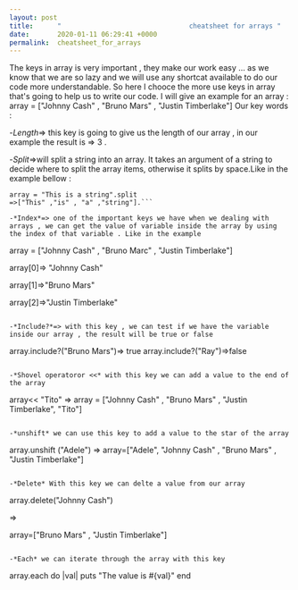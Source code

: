 ```yaml
---
layout: post
title:      "                                cheatsheet for arrays "
date:       2020-01-11 06:29:41 +0000
permalink:  cheatsheet_for_arrays
---
```





The keys in array is very important , they make our work easy ... as we know that we are so lazy and we will use any shortcat available to do our code more understandable.
So here I chooce the more use keys in array that's going to help us to write our code.
I will give an example for an array :
array = ["Johnny Cash" , "Bruno Mars" , "Justin Timberlake"]
Our key words :

-*Length*=> this key is going to give us the length of our array , in our example the result is => 3 .

-*Split*=>will split a string into an array. It takes an argument of a string to decide where to split the array items, otherwise it splits by space.Like in the example bellow :
```
array = "This is a string".split 
=>["This" ,"is" , "a" ,"string"].```

-*Index*=> one of the important keys we have when we dealing with arrays , we can get the value of variable inside the array by using the index of that variable . Like in the example 
```
array = ["Johnny Cash" , "Bruno Marc" , "Justin Timberlake"]

array[0]=> "Johnny Cash"

array[1]=>"Bruno Mars"

array[2]=>"Justin Timberlake"
```

-*Include?*=> with this key , we can test if we have the variable inside our array , the result will be true or false 

```
array.include?("Bruno Mars")=> true 
array.include?("Ray")=>false
```

-*Shovel operatoror <<* with this key we can add a value to the end of the array 

```
array<< "Tito"
=>
 array =  ["Johnny Cash" , "Bruno Mars" , "Justin Timberlake", "Tito"]
 ```

-*unshift* we can use this key to add a value to the star of the array 

```
array.unshift ("Adele")
=>
array=["Adele", "Johnny Cash" , "Bruno Mars" , "Justin Timberlake"]
```

-*Delete* With this key we can delte a value from our array 

```
array.delete("Johnny Cash")

=> 

array=["Bruno Mars" , "Justin Timberlake"]
``` 

-*Each* we can iterate through the array with this key 
```
array.each do |val|
puts "The value is #{val}"
end 
```



